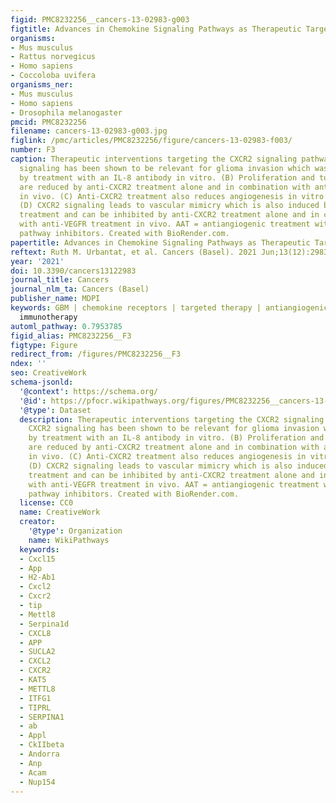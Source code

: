 ```yaml
---
figid: PMC8232256__cancers-13-02983-g003
figtitle: Advances in Chemokine Signaling Pathways as Therapeutic Targets in Glioblastoma
organisms:
- Mus musculus
- Rattus norvegicus
- Homo sapiens
- Coccoloba uvifera
organisms_ner:
- Mus musculus
- Homo sapiens
- Drosophila melanogaster
pmcid: PMC8232256
filename: cancers-13-02983-g003.jpg
figlink: /pmc/articles/PMC8232256/figure/cancers-13-02983-f003/
number: F3
caption: Therapeutic interventions targeting the CXCR2 signaling pathway. (A) CXCR2
  signaling has been shown to be relevant for glioma invasion which was inhibited
  by treatment with an IL-8 antibody in vitro. (B) Proliferation and tumor growth
  are reduced by anti-CXCR2 treatment alone and in combination with anti-VEGFR treatment
  in vivo. (C) Anti-CXCR2 treatment also reduces angiogenesis in vitro and in vivo.
  (D) CXCR2 signaling leads to vascular mimicry which is also induced by antiangiogenic
  treatment and can be inhibited by anti-CXCR2 treatment alone and in combination
  with anti-VEGFR treatment in vivo. AAT = antiangiogenic treatment with VEGF/VEGFR
  pathway inhibitors. Created with BioRender.com.
papertitle: Advances in Chemokine Signaling Pathways as Therapeutic Targets in Glioblastoma.
reftext: Ruth M. Urbantat, et al. Cancers (Basel). 2021 Jun;13(12):2983.
year: '2021'
doi: 10.3390/cancers13122983
journal_title: Cancers
journal_nlm_ta: Cancers (Basel)
publisher_name: MDPI
keywords: GBM | chemokine receptors | targeted therapy | antiangiogenic therapy |
  immunotherapy
automl_pathway: 0.7953785
figid_alias: PMC8232256__F3
figtype: Figure
redirect_from: /figures/PMC8232256__F3
ndex: ''
seo: CreativeWork
schema-jsonld:
  '@context': https://schema.org/
  '@id': https://pfocr.wikipathways.org/figures/PMC8232256__cancers-13-02983-g003.html
  '@type': Dataset
  description: Therapeutic interventions targeting the CXCR2 signaling pathway. (A)
    CXCR2 signaling has been shown to be relevant for glioma invasion which was inhibited
    by treatment with an IL-8 antibody in vitro. (B) Proliferation and tumor growth
    are reduced by anti-CXCR2 treatment alone and in combination with anti-VEGFR treatment
    in vivo. (C) Anti-CXCR2 treatment also reduces angiogenesis in vitro and in vivo.
    (D) CXCR2 signaling leads to vascular mimicry which is also induced by antiangiogenic
    treatment and can be inhibited by anti-CXCR2 treatment alone and in combination
    with anti-VEGFR treatment in vivo. AAT = antiangiogenic treatment with VEGF/VEGFR
    pathway inhibitors. Created with BioRender.com.
  license: CC0
  name: CreativeWork
  creator:
    '@type': Organization
    name: WikiPathways
  keywords:
  - Cxcl15
  - App
  - H2-Ab1
  - Cxcl2
  - Cxcr2
  - tip
  - Mettl8
  - Serpina1d
  - CXCL8
  - APP
  - SUCLA2
  - CXCL2
  - CXCR2
  - KAT5
  - METTL8
  - ITFG1
  - TIPRL
  - SERPINA1
  - ab
  - Appl
  - CkIIbeta
  - Andorra
  - Anp
  - Acam
  - Nup154
---
```

